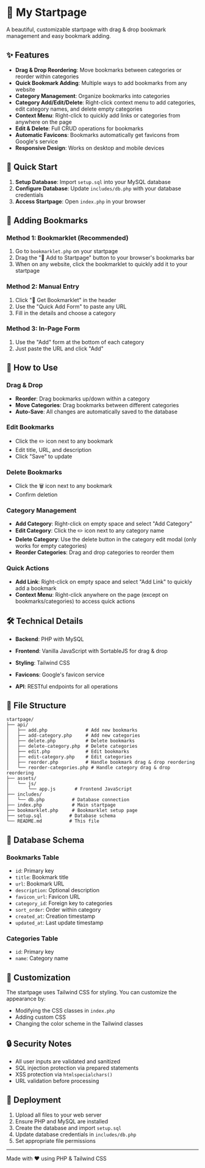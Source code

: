 # 📌 My Startpage

A beautiful, customizable startpage with drag & drop bookmark management and easy bookmark adding.

## ✨ Features

- **Drag & Drop Reordering**: Move bookmarks between categories or reorder within categories
- **Quick Bookmark Adding**: Multiple ways to add bookmarks from any website
- **Category Management**: Organize bookmarks into categories
- **Category Add/Edit/Delete**: Right-click context menu to add categories, edit category names, and delete empty categories
- **Context Menu**: Right-click to quickly add links or categories from anywhere on the page
- **Edit & Delete**: Full CRUD operations for bookmarks
- **Automatic Favicons**: Bookmarks automatically get favicons from Google's service
- **Responsive Design**: Works on desktop and mobile devices


## 🚀 Quick Start

1. **Setup Database**: Import `setup.sql` into your MySQL database
2. **Configure Database**: Update `includes/db.php` with your database credentials
3. **Access Startpage**: Open `index.php` in your browser

## 📌 Adding Bookmarks

### Method 1: Bookmarklet (Recommended)

1. Go to `bookmarklet.php` on your startpage
2. Drag the "📌 Add to Startpage" button to your browser's bookmarks bar
3. When on any website, click the bookmarklet to quickly add it to your startpage

### Method 2: Manual Entry

1. Click "📌 Get Bookmarklet" in the header
2. Use the "Quick Add Form" to paste any URL
3. Fill in the details and choose a category

### Method 3: In-Page Form

1. Use the "Add" form at the bottom of each category
2. Just paste the URL and click "Add"

## 🎯 How to Use

### Drag & Drop
- **Reorder**: Drag bookmarks up/down within a category
- **Move Categories**: Drag bookmarks between different categories
- **Auto-Save**: All changes are automatically saved to the database

### Edit Bookmarks
- Click the ✏️ icon next to any bookmark
- Edit title, URL, and description
- Click "Save" to update

### Delete Bookmarks
- Click the 🗑 icon next to any bookmark
- Confirm deletion

### Category Management
- **Add Category**: Right-click on empty space and select "Add Category"
- **Edit Category**: Click the ✏️ icon next to any category name
- **Delete Category**: Use the delete button in the category edit modal (only works for empty categories)
- **Reorder Categories**: Drag and drop categories to reorder them

### Quick Actions
- **Add Link**: Right-click on empty space and select "Add Link" to quickly add a bookmark
- **Context Menu**: Right-click anywhere on the page (except on bookmarks/categories) to access quick actions

## 🛠 Technical Details

- **Backend**: PHP with MySQL
- **Frontend**: Vanilla JavaScript with SortableJS for drag & drop

- **Styling**: Tailwind CSS
- **Favicons**: Google's favicon service
- **API**: RESTful endpoints for all operations

## 📁 File Structure

```
startpage/
├── api/
│   ├── add.php              # Add new bookmarks
│   ├── add-category.php     # Add new categories
│   ├── delete.php           # Delete bookmarks
│   ├── delete-category.php  # Delete categories
│   ├── edit.php             # Edit bookmarks
│   ├── edit-category.php    # Edit categories
│   ├── reorder.php          # Handle bookmark drag & drop reordering
│   └── reorder-categories.php # Handle category drag & drop reordering
├── assets/
│   └── js/
│       └── app.js       # Frontend JavaScript
├── includes/
│   └── db.php          # Database connection
├── index.php           # Main startpage
├── bookmarklet.php     # Bookmarklet setup page
├── setup.sql          # Database schema
└── README.md          # This file
```

## 🔧 Database Schema

### Bookmarks Table
- `id`: Primary key
- `title`: Bookmark title
- `url`: Bookmark URL
- `description`: Optional description
- `favicon_url`: Favicon URL
- `category_id`: Foreign key to categories
- `sort_order`: Order within category
- `created_at`: Creation timestamp
- `updated_at`: Last update timestamp

### Categories Table
- `id`: Primary key
- `name`: Category name

## 🎨 Customization

The startpage uses Tailwind CSS for styling. You can customize the appearance by:
- Modifying the CSS classes in `index.php`
- Adding custom CSS
- Changing the color scheme in the Tailwind classes

## 🔒 Security Notes

- All user inputs are validated and sanitized
- SQL injection protection via prepared statements
- XSS protection via `htmlspecialchars()`
- URL validation before processing

## 🚀 Deployment

1. Upload all files to your web server
2. Ensure PHP and MySQL are installed
3. Create the database and import `setup.sql`
4. Update database credentials in `includes/db.php`
5. Set appropriate file permissions

---

Made with ❤️ using PHP & Tailwind CSS 